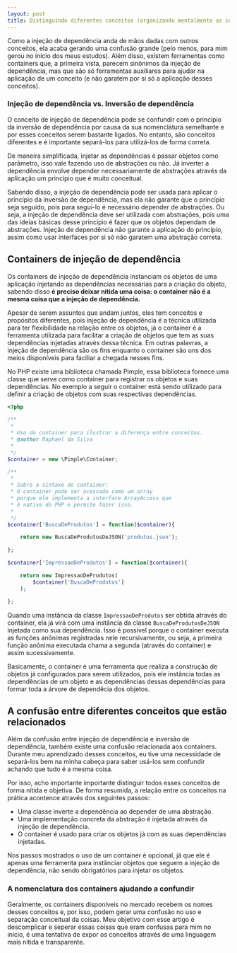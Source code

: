 ```yaml
---
layout: post
title: Distinguindo diferentes conceitos (organizando mentalmente as coisas)
---
```


Como a injeção de dependência anda de mãos dadas com outros conceitos, ela acaba gerando uma confusão grande (pelo menos, para mim gerou no início dos meus estudos). Além disso, existem ferramentas como containers que, a primeira vista, parecem sinônimos da injeção de dependência, mas que são só ferramentas auxiliares para ajudar na aplicação de um conceito (e não garatem por si só a aplicação desses conceitos).

### Injeção de dependência vs. Inversão de dependência

O conceito de injeção de dependência pode se confundir com o princípio da inversão de dependência por causa da sua nomenclatura semelhante e por esses conceitos serem bastante ligados. No entanto, são conceitos diferentes e é importante separá-los para utilizá-los de forma correta.

De maneira simplificada, injetar as dependências é passar objetos como parâmetro, isso vale fazendo uso de abstrações ou não. Já inverter a dependência envolve depender necessariamente de abstrações através da aplicação um princípio que é muito conceitual.

Sabendo disso, a injeção de dependência pode ser usada para aplicar o princípio da inversão de dependência, mas ela não garante que o princípio seja seguido, pois para segui-lo é necessário depender de abstrações. Ou seja, a injeção de dependência deve ser utilizada com abstrações, pois uma das ideias básicas desse princípio é fazer que os objetos dependam de abstrações. Injeção de dependência não garante a aplicação do princípio, assim como usar interfaces por si só não garatem uma abstração correta.

## Containers de injeção de dependência

Os containers de injeção de dependência instanciam os objetos de uma aplicação injetando as dependências necessárias para a criação do objeto, sabendo disso **é preciso deixar nítida uma coisa: o container não é a mesma coisa que a injeção de dependência.**

Apesar de serem assuntos que andam juntos, eles tem conceitos e propósitos diferentes, pois injeção de dependência é a técnica utilizada para ter flexibilidade na relação entre os objetos, já o container é a ferramenta utilizada para facilitar a criação de objetos que tem as suas dependências injetadas através dessa técnica. Em outras palavras, a injeção de dependência são os fins enquanto o container são uns dos meios disponíveis para faciliar a chegada nesses fins.

No PHP existe uma biblioteca chamada Pimple, essa biblioteca fornece uma classe que serve como container para registrar os objetos e suas dependências. No exemplo a seguir o container está sendo utilizado para definir a criação de objetos com suas respectivas dependências.

```php
<?php

/**
 *
 * Uso do container para ilustrar a diferença entre conceitos.
 * @author Raphael da Silva
 *
 */
$container = new \Pimple\Container;

/**
 *
 * Sobre a sintaxe do container:
 * O container pode ser acessado como um array 
 * porque ele implementa a interface ArrayAccess que 
 * é nativa do PHP e permite fazer isso.
 *
 */
$container['BuscaDeProdutos'] = function($container){

    return new BuscaDeProdutosDeJSON('produtos.json');

};

$container['ImpressaoDeProdutos'] = function($container){

    return new ImpressaoDeProdutos(
        $container['BuscaDeProdutos']
    );

};
```

Quando uma instância da classe `ImpressaoDeProdutos` ser obtida através do container, ela já virá com uma instância da classe `BuscaDeProdutosDeJSON` injetada como sua dependência. Isso é possível porque o container executa as funções anônimas registradas nele recursivamente, ou seja, a primeira função anônima executada chama a segunda (através do container) e assim sucessivamente.

Basicamente, o container é uma ferramenta que realiza a construção de objetos já configurados para serem utilizados, pois ele instância todas as dependências de um objeto e as dependências dessas dependências para formar toda a árvore de dependêcia dos objetos.

## A confusão entre diferentes conceitos que estão relacionados

Além da confusão entre injeção de dependência e inversão de dependência, também existe uma confusão relacionada aos containers. Durante meu aprendizado desses conceitos, eu tive uma necessidade de separá-los bem na minha cabeça para saber usá-los sem confundir achando que tudo é a mesma coisa.

Por isso, acho importante importante distinguir todos esses conceitos de forma nítida e objetiva. De forma resumida, a relação entre os conceitos na prática acontence através dos seguintes passos:

* Uma classe inverte a dependência ao depender de uma abstração.
* Uma implementação concreta da abstração é injetada através da injeção de dependência.
* O container é usado para criar os objetos já com as suas dependências injetadas.

Nos passos mostrados o uso de um container é opcional, já que ele é apenas uma ferramenta para instânciar objetos que seguem a injeção de dependência, não sendo obrigatórios para injetar os objetos.

### A nomenclatura dos containers ajudando a confundir

Geralmente, os containers disponíveis no mercado recebem os nomes desses conceitos e, por isso, podem gerar uma confusão no uso e separação conceitual da coisas. Meu objetivo com esse artigo é descomplicar e seperar essas coisas que eram confusas para mim no início, é uma tentativa de expor os conceitos através de uma linguagem mais nítida e transparente.